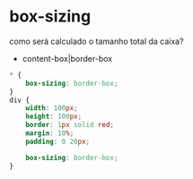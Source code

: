 # box-sizing

como será calculado o tamanho total da caixa?

- content-box|border-box

```css
* {
    box-sizing: border-box;
}
div {
    width: 100px;
    height: 100px;
    border: 1px solid red;
    margin: 10%;
    padding: 0 20px;

    box-sizing: border-box;
}
